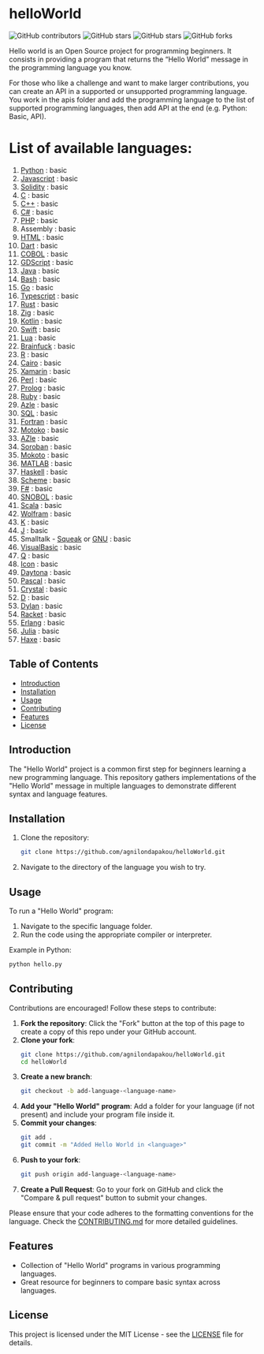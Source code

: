 # helloWorld

![GitHub contributors](https://img.shields.io/github/contributors/agnilondapakou/helloWorld)
![GitHub stars](https://img.shields.io/github/issues/agnilondapakou/helloWorld)
![GitHub stars](https://img.shields.io/github/stars/agnilondapakou/helloWorld)
![GitHub forks](https://img.shields.io/github/forks/agnilondapakou/helloWorld)

Hello world is an Open Source project for programming beginners. It consists in providing a program that returns the “Hello World” message in the programming language you know.

For those who like a challenge and want to make larger contributions, you can create an API in a supported or unsupported programming language. You work in the apis folder and add the programming language to the list of supported programming languages, then add API at the end (e.g. Python: Basic, API).

# List of available languages:

1. [Python](https://www.python.org/) : basic
2. [Javascript](https://developer.mozilla.org/en-US/docs/Web/JavaScript) : basic
3. [Solidity](https://soliditylang.org/) : basic
4. [C](https://www.gnu.org/software/gnu-c-manual/gnu-c-manual.html) : basic
5. [C++](https://isocpp.org/) : basic
6. [C#](https://dotnet.microsoft.com/en-us/languages/csharp) : basic
7. [PHP](https://www.php.net/) : basic
8. Assembly : basic
9. [HTML](https://html.spec.whatwg.org/) : basic
10. [Dart](https://dart.dev/) : basic
11. [COBOL](https://www.ibm.com/docs/en/cobol-zos) : basic
12. [GDScript](https://docs.godotengine.org/en/stable/tutorials/scripting/gdscript/index.html) : basic
13. [Java](https://www.oracle.com/java/) : basic
14. [Bash](https://www.gnu.org/software/bash/) : basic
15. [Go](https://go.dev/) : basic
16. [Typescript](https://www.typescriptlang.org/) : basic
17. [Rust](https://www.rust-lang.org/) : basic
18. [Zig](https://ziglang.org/) : basic
19. [Kotlin](https://kotlinlang.org/) : basic
20. [Swift](https://www.swift.org/) : basic
21. [Lua](https://www.lua.org/) : basic
22. [Brainfuck](https://brainfuck.org/) : basic
23. [R](https://www.r-project.org/) : basic
24. [Cairo](https://www.cairo-lang.org/) : basic
25. [Xamarin](https://dotnet.microsoft.com/en-us/apps/xamarin) : basic
26. [Perl](https://www.perl.org/) : basic
27. [Prolog](https://www.swi-prolog.org/) : basic
28. [Ruby](https://www.ruby-lang.org/en/) : basic
29. [Azle](https://demergent-labs.github.io/azle/) : basic
30. [SQL](https://www.iso.org/standard/76583.html) : basic
31. [Fortran](https://fortran-lang.org/) : basic
32. [Motoko](https://internetcomputer.org/docs/current/motoko/main/getting-started/motoko-introduction) : basic
33. [AZle](https://github.com/demergent-labs) : basic
34. [Soroban](https://developers.stellar.org/) : basic
35. [Mokoto](https://internetcomputer.org/docs/current/motoko/main/getting-started/motoko-introduction) : basic
36. [MATLAB](https://www.mathworks.com/products/matlab.html) : basic
37. [Haskell](https://www.haskell.org/) : basic
38. [Scheme](https://www.scheme.org/) : basic
39. [F#](https://fsharp.org/) : basic
40. [SNOBOL](https://www.regressive.org/snobol4/) : basic
41. [Scala](https://www.scala-lang.org/) : basic
42. [Wolfram](https://www.wolfram.com/language/) : basic
43. [K](https://kx.com/) : basic
44. [J](https://www.jsoftware.com/#/) : basic
45. Smalltalk - [Squeak](https://squeak.org/) or [GNU](https://www.gnu.org/software/smalltalk/) : basic
46. [VisualBasic](https://learn.microsoft.com/en-us/dotnet/visual-basic/) : basic
47. [Q](https://code.kx.com/q/) : basic
48. [Icon](https://www2.cs.arizona.edu/icon/) : basic
49. [Daytona](https://daytona.io/) : basic
50. [Pascal](https://www.freepascal.org/) : basic
51. [Crystal](https://www.crystalknows.com/) : basic
52. [D](https://www.d-id.com/api/) : basic
53. [Dylan](https://opendylan.org/) : basic
54. [Racket](https://racket-lang.org/) : basic
55. [Erlang](https://www.erlang.org/) : basic
56. [Julia](https://julialang.org) : basic
57. [Haxe](https://haxe.org/) : basic
## Table of Contents

- [Introduction](#introduction)
- [Installation](#installation)
- [Usage](#usage)
- [Contributing](#contributing)
- [Features](#features)
- [License](#license)

## Introduction

The "Hello World" project is a common first step for beginners learning a new programming language. This repository gathers implementations of the "Hello World" message in multiple languages to demonstrate different syntax and language features.

## Installation

1. Clone the repository:
   ```bash
   git clone https://github.com/agnilondapakou/helloWorld.git
   ```
2. Navigate to the directory of the language you wish to try.

## Usage

To run a "Hello World" program:

1. Navigate to the specific language folder.
2. Run the code using the appropriate compiler or interpreter.

Example in Python:

```bash
python hello.py
```

## Contributing

Contributions are encouraged! Follow these steps to contribute:

1. **Fork the repository**: Click the "Fork" button at the top of this page to create a copy of this repo under your GitHub account.
2. **Clone your fork**:
   ```bash
   git clone https://github.com/agnilondapakou/helloWorld.git
   cd helloWorld
   ```
3. **Create a new branch**:
   ```bash
   git checkout -b add-language-<language-name>
   ```
4. **Add your "Hello World" program**: Add a folder for your language (if not present) and include your program file inside it.
5. **Commit your changes**:
   ```bash
   git add .
   git commit -m "Added Hello World in <language>"
   ```
6. **Push to your fork**:
   ```bash
   git push origin add-language-<language-name>
   ```
7. **Create a Pull Request**: Go to your fork on GitHub and click the "Compare & pull request" button to submit your changes.

Please ensure that your code adheres to the formatting conventions for the language. Check the [CONTRIBUTING.md](https://github.com/agnilondapakou/helloWorld/blob/main/CONTRIBUTING.md) for more detailed guidelines.

## Features

- Collection of "Hello World" programs in various programming languages.
- Great resource for beginners to compare basic syntax across languages.

## License

This project is licensed under the MIT License - see the [LICENSE](https://github.com/agnilondapakou/helloWorld/blob/main/LICENSE) file for details.
